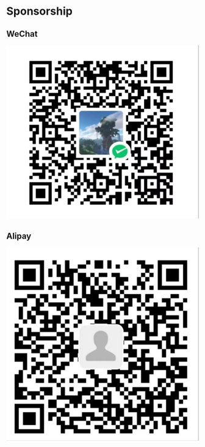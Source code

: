 # Sponsorship
## WeChat
![WeChat](/images/sponsor-wechat.png)
## Alipay
![Alipay](/images/sponsor-alipay.png)
